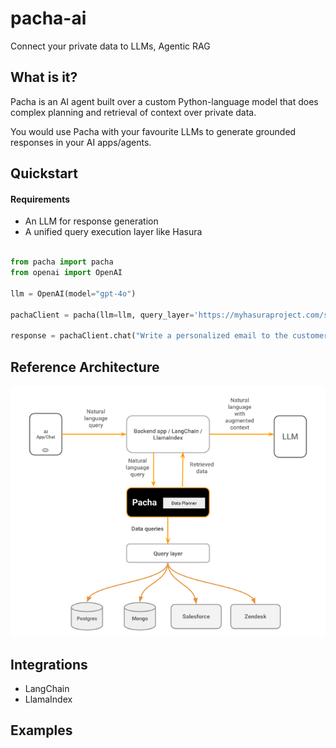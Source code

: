 # pacha-ai

Connect your private data to LLMs, Agentic RAG

## What is it?

Pacha is an AI agent built over a custom Python-language model that does complex planning and retrieval of context over private data.

You would use Pacha with your favourite LLMs to generate grounded responses in your AI apps/agents.


## Quickstart

#### Requirements

- An LLM for response generation
- A unified query execution layer like Hasura


```python

from pacha import pacha 
from openai import OpenAI

llm = OpenAI(model="gpt-4o")

pachaClient = pacha(llm=llm, query_layer='https://myhasuraproject.com/sql')

response = pachaClient.chat("Write a personalized email to the customer with the most amount of spend and list out some of the movies they have rented in the email ")

```

## Reference Architecture

![Pacha Architecture](architecture.png)

## Integrations

- LangChain
- LlamaIndex

## Examples
